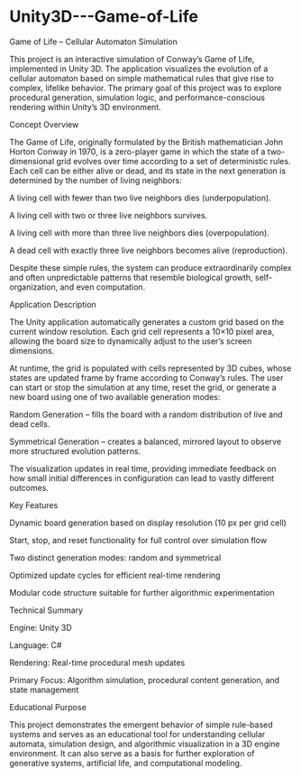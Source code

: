 # Unity3D---Game-of-Life

Game of Life – Cellular Automaton Simulation

This project is an interactive simulation of Conway’s Game of Life, implemented in Unity 3D. The application visualizes the evolution of a cellular automaton based on simple mathematical rules that give rise to complex, lifelike behavior. The primary goal of this project was to explore procedural generation, simulation logic, and performance-conscious rendering within Unity’s 3D environment.

Concept Overview

The Game of Life, originally formulated by the British mathematician John Horton Conway in 1970, is a zero-player game in which the state of a two-dimensional grid evolves over time according to a set of deterministic rules. Each cell can be either alive or dead, and its state in the next generation is determined by the number of living neighbors:

A living cell with fewer than two live neighbors dies (underpopulation).

A living cell with two or three live neighbors survives.

A living cell with more than three live neighbors dies (overpopulation).

A dead cell with exactly three live neighbors becomes alive (reproduction).

Despite these simple rules, the system can produce extraordinarily complex and often unpredictable patterns that resemble biological growth, self-organization, and even computation.

Application Description

The Unity application automatically generates a custom grid based on the current window resolution. Each grid cell represents a 10×10 pixel area, allowing the board size to dynamically adjust to the user’s screen dimensions.

At runtime, the grid is populated with cells represented by 3D cubes, whose states are updated frame by frame according to Conway’s rules. The user can start or stop the simulation at any time, reset the grid, or generate a new board using one of two available generation modes:

Random Generation – fills the board with a random distribution of live and dead cells.

Symmetrical Generation – creates a balanced, mirrored layout to observe more structured evolution patterns.

The visualization updates in real time, providing immediate feedback on how small initial differences in configuration can lead to vastly different outcomes.

Key Features

Dynamic board generation based on display resolution (10 px per grid cell)

Start, stop, and reset functionality for full control over simulation flow

Two distinct generation modes: random and symmetrical

Optimized update cycles for efficient real-time rendering

Modular code structure suitable for further algorithmic experimentation

Technical Summary

Engine: Unity 3D

Language: C#

Rendering: Real-time procedural mesh updates

Primary Focus: Algorithm simulation, procedural content generation, and state management

Educational Purpose

This project demonstrates the emergent behavior of simple rule-based systems and serves as an educational tool for understanding cellular automata, simulation design, and algorithmic visualization in a 3D engine environment. It can also serve as a basis for further exploration of generative systems, artificial life, and computational modeling.
